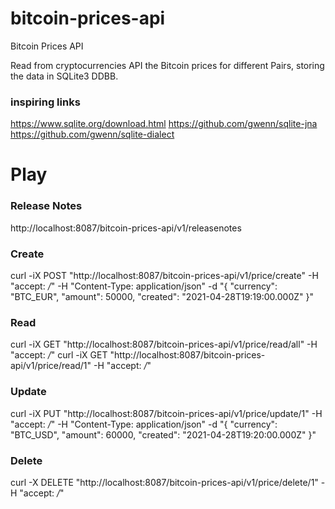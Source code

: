 # bitcoin-prices-api
Bitcoin Prices API

Read from cryptocurrencies API the Bitcoin prices for different Pairs, storing the data in SQLite3 DDBB.

### inspiring links
https://www.sqlite.org/download.html
https://github.com/gwenn/sqlite-jna
https://github.com/gwenn/sqlite-dialect

# Play
### Release Notes
http://localhost:8087/bitcoin-prices-api/v1/releasenotes

### Create
curl -iX POST "http://localhost:8087/bitcoin-prices-api/v1/price/create" -H "accept: */*" -H "Content-Type: application/json" -d "{
\"currency\": \"BTC_EUR\",
\"amount\": 50000,
\"created\": \"2021-04-28T19:19:00.000Z\" }"

### Read
curl -iX GET "http://localhost:8087/bitcoin-prices-api/v1/price/read/all" -H "accept: */*"
curl -iX GET "http://localhost:8087/bitcoin-prices-api/v1/price/read/1" -H "accept: */*"

### Update
curl -iX PUT "http://localhost:8087/bitcoin-prices-api/v1/price/update/1" -H "accept: */*" -H "Content-Type: application/json" -d "{
\"currency\": \"BTC_USD\",
\"amount\": 60000,
\"created\": \"2021-04-28T19:20:00.000Z\" }"

### Delete
curl -X DELETE "http://localhost:8087/bitcoin-prices-api/v1/price/delete/1" -H "accept: */*"
